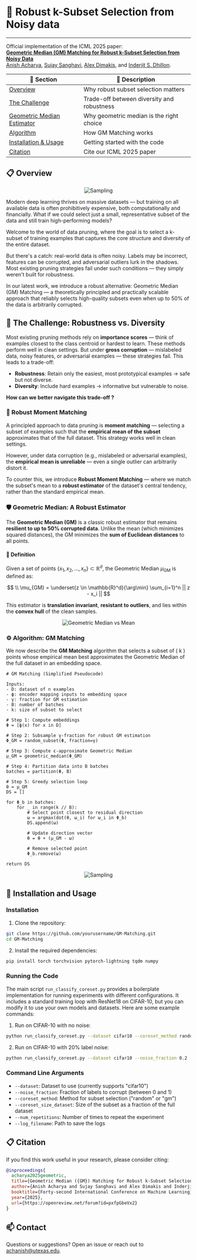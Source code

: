 # 🧠 Robust k-Subset Selection from Noisy data

---
Official implementation of the ICML 2025 paper:  
**[Geometric Median (GM) Matching for Robust k-Subset Selection from Noisy Data](https://openreview.net/pdf?id=pxfpGbeVx2)**     
[Anish Acharya](https://scholar.google.com/citations?user=uBmgGMAAAAAJ&hl=en), [Sujay Sanghavi](https://scholar.google.com/citations?user=O-DazBUAAAAJ), [Alex Dimakis](https://scholar.google.com/citations?user=JSFmVQEAAAAJ), and [Inderjit S. Dhillon](https://scholar.google.com/citations?user=xBv5ZfkAAAAJ).


| 🔗 Section                                                          | 📄 Description                             |
| ------------------------------------------------------------------- | ------------------------------------------ |
| [Overview](#-overview)                                              | Why robust subset selection matters        |
| [The Challenge](#-the-challenge-robustness-vs-diversity)            | Trade-off between diversity and robustness |
| [Geometric Median Estimator](#️-geometric-median-a-robust-estimator) | Why geometric median is the right choice   |
| [Algorithm](#️-algorithm-gm-matching)                               | How GM Matching works                      |
| [Installation & Usage](#-installation-and-usage)                    | Getting started with the code              |
| [Citation](#-citation)                                              | Cite our ICML 2025 paper                   |


## 📋 Overview

<p align="center">
  <img src="conv.png" alt="Sampling">
</p>

Modern deep learning thrives on massive datasets — but training on all available data is often prohibitively expensive, both computationally and financially.
What if we could select just a small, representative subset of the data and still train high-performing models?

Welcome to the world of data pruning, where the goal is to select a k-subset of training examples that captures the core structure and diversity of the entire dataset.  

But there's a catch: real-world data is often noisy. Labels may be incorrect, features can be corrupted, and adversarial outliers lurk in the shadows.
Most existing pruning strategies fail under such conditions — they simply weren't built for robustness.

In our latest work, we introduce a robust alternative: Geometric Median (GM) Matching — 
a theoretically principled and practically scalable approach that reliably selects high-quality subsets even when up to 50% of the data is arbitrarily corrupted.

## 🚧 The Challenge: Robustness vs. Diversity

Most existing pruning methods rely on **importance scores** — think of examples closest to the class centroid or 
hardest to learn. These methods perform well in clean settings.
But under **gross corruption** — mislabeled data, noisy features, or adversarial examples — these strategies fail.
This leads to a trade-off:
- **Robustness**: Retain only the easiest, most prototypical examples → safe but not diverse.
- **Diversity**: Include hard examples → informative but vulnerable to noise.

**How can we better navigate this trade-off ?**


### 🎯 Robust Moment Matching

A principled approach to data pruning is **moment matching** — selecting a subset of examples such that the 
**empirical mean of the subset** approximates that of the full dataset. This strategy works well in clean settings.

However, under data corruption (e.g., mislabeled or adversarial examples), the **empirical mean is unreliable** 
— even a single outlier can arbitrarily distort it.

To counter this, we introduce **Robust Moment Matching** — where we match the subset's mean to a 
**robust estimator** of the dataset's central tendency, rather than the standard empirical mean.


### 🛡️ Geometric Median: A Robust Estimator

The **Geometric Median (GM)** is a classic robust estimator that remains **resilient to up to 50% corrupted data**. 
Unlike the mean (which minimizes squared distances), the GM minimizes the **sum of Euclidean distances** to all points.

#### 📐 Definition
Given a set of points $\{x_1, x_2, \dots, x_n\} \subset \mathbb{R}^d$, the Geometric Median $\mu_{\text{GM}}$ 
is defined as:

$$
\\ \mu_{GM} = \underset{z \in \mathbb{R}^d}{\arg\min} \sum_{i=1}^n || z - x_i ||
$$

This estimator is **translation invariant**, **resistant to outliers**, 
and lies within the **convex hull** of the clean samples.

<p align="center">
  <img src="gm.png" alt="Geometric Median vs Mean">
</p>

### ⚙️ Algorithm: GM Matching

We now describe the **GM Matching** algorithm that selects a subset of \( k \) points whose empirical mean best approximates the Geometric Median of the full dataset in an embedding space.

```
# GM Matching (Simplified Pseudocode)

Inputs:
- D: dataset of n examples
- ϕ: encoder mapping inputs to embedding space
- γ: fraction for GM estimation
- B: number of batches
- k: size of subset to select

# Step 1: Compute embeddings
Φ = [ϕ(x) for x in D]

# Step 2: Subsample γ-fraction for robust GM estimation
Φ_GM = random_subset(Φ, fraction=γ)

# Step 3: Compute ε-approximate Geometric Median
μ_GM = geometric_median(Φ_GM)

# Step 4: Partition data into B batches
batches = partition(Φ, B)

# Step 5: Greedy selection loop
θ = μ_GM
DS = []

for Φ_b in batches:
    for _ in range(k // B):
        # Select point closest to residual direction
        ω = argmax(dot(θ, ω_i) for ω_i in Φ_b)
        DS.append(ω)
        
        # Update direction vector
        θ = θ + (μ_GM - ω)
        
        # Remove selected point
        Φ_b.remove(ω)

return DS
```

<p align="center">
  <img src="sampling.png" alt="Sampling">
</p>

## 🚀 Installation and Usage

### Installation

1. Clone the repository:
```bash
git clone https://github.com/yourusername/GM-Matching.git
cd GM-Matching
```

2. Install the required dependencies:
```bash
pip install torch torchvision pytorch-lightning tqdm numpy
```

### Running the Code

The main script `run_classify_coreset.py` provides a boilerplate implementation for running experiments with different configurations. It includes a standard training loop with ResNet18 on CIFAR-10, but you can modify it to use your own models and datasets. Here are some example commands:

1. Run on CIFAR-10 with no noise:
```bash
python run_classify_coreset.py --dataset cifar10 --coreset_method random --coreset_size_dataset 0.1
```

2. Run on CIFAR-10 with 20% label noise:
```bash
python run_classify_coreset.py --dataset cifar10 --noise_fraction 0.2 --coreset_method gm --coreset_size_dataset 0.1
```

### Command Line Arguments

- `--dataset`: Dataset to use (currently supports "cifar10")
- `--noise_fraction`: Fraction of labels to corrupt (between 0 and 1)
- `--coreset_method`: Method for subset selection ("random" or "gm")
- `--coreset_size_dataset`: Size of the subset as a fraction of the full dataset
- `--num_repetitions`: Number of times to repeat the experiment
- `--log_filename`: Path to save the logs

## 📋 Citation

If you find this work useful in your research, please consider citing:

```bibtex
@inproceedings{
  acharya2025geometric,
  title={Geometric Median ({GM}) Matching for Robust k-Subset Selection from Noisy Data},
  author={Anish Acharya and Sujay Sanghavi and Alex Dimakis and Inderjit S Dhillon},
  booktitle={Forty-second International Conference on Machine Learning},
  year={2025},
  url={https://openreview.net/forum?id=pxfpGbeVx2}
}
```

## 📫 Contact
Questions or suggestions?
Open an issue or reach out to <achanish@utexas.edu>.



